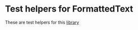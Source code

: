 # Test helpers for FormattedText

These are test helpers for this [library](https://github.com/NoRedInk/elm-formatted-text-19)

